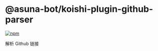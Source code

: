 # @asuna-bot/koishi-plugin-github-parser

[![npm](https://img.shields.io/npm/v/@asuna-bot/koishi-plugin-github-parser?style=flat-square)](https://www.npmjs.com/package/@asuna-bot/koishi-plugin-github-parser)

解析 Github 链接

